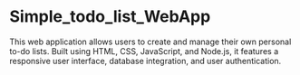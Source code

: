 # Simple_todo_list_WebApp
This web application allows users to create and manage their own personal to-do lists. 
Built using HTML, CSS, JavaScript, and Node.js, it features a responsive user interface, 
database integration, and user authentication.
